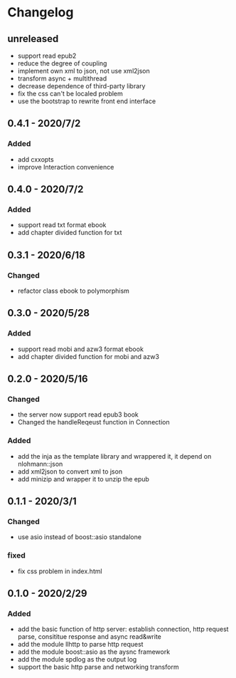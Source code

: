 # Changelog

## unreleased

- support read epub2
- reduce the degree of coupling
- implement own xml to json, not use xml2json
- transform async + multithread
- decrease dependence of third-party library
- fix the css can't be localed problem
- use the bootstrap to rewrite front end interface

## 0.4.1 - 2020/7/2

### Added

- add cxxopts
- improve Interaction convenience

## 0.4.0 - 2020/7/2

### Added

- support read txt format ebook
- add chapter divided function for txt

## 0.3.1 - 2020/6/18

### Changed

- refactor class ebook to polymorphism

## 0.3.0 - 2020/5/28

### Added

- support read mobi and azw3 format ebook
- add chapter divided function for mobi and azw3

## 0.2.0 - 2020/5/16

### Changed

- the server now support read epub3 book
- Changed the handleReqeust function in Connection

### Added

- add the inja as the template library and wrappered it, it depend on nlohmann::json
- add xml2json to convert xml to json
- add minizip and wrapper it to unzip the epub

## 0.1.1 - 2020/3/1

### Changed

- use asio instead of boost::asio standalone

### fixed

- fix css problem in index.html

## 0.1.0 - 2020/2/29

### Added

- add the basic function of http server: establish connection, http request parse, consititue response and async read&write
- add the module llhttp to parse http request
- add the module boost::asio as the aysnc framework
- add the module spdlog as the output log
- support the basic http parse and networking transform



